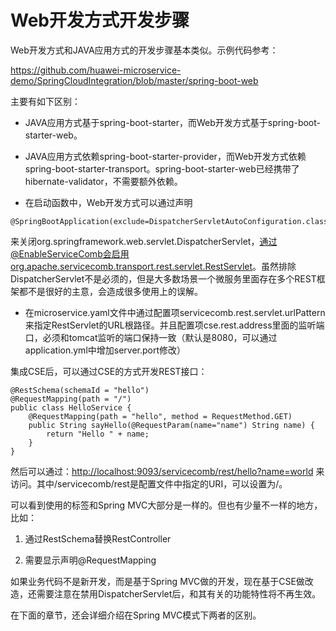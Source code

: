 # Web开发方式开发步骤

Web开发方式和JAVA应用方式的开发步骤基本类似。示例代码参考：

[https://github.com/huawei-microservice-demo/SpringCloudIntegration/blob/master/spring-boot-web    
](https://github.com/huawei-microservice-demo/SpringCloudIntegration/blob/master/spring-boot-web)

主要有如下区别：

* JAVA应用方式基于spring-boot-starter，而Web开发方式基于spring-boot-starter-web。

* JAVA应用方式依赖spring-boot-starter-provider，而Web开发方式依赖spring-boot-starter-transport。spring-boot-starter-web已经携带了hibernate-validator，不需要额外依赖。

* 在启动函数中，Web开发方式可以通过声明

```
@SpringBootApplication(exclude=DispatcherServletAutoConfiguration.class)
```

来关闭org.springframework.web.servlet.DispatcherServlet，通过@EnableServiceComb会启用org.apache.servicecomb.transport.rest.servlet.RestServlet。虽然排除DispatcherServlet不是必须的，但是大多数场景一个微服务里面存在多个REST框架都不是很好的主意，会造成很多使用上的误解。

* 在microservice.yaml文件中通过配置项servicecomb.rest.servlet.urlPattern来指定RestServlet的URL根路径。并且配置项cse.rest.address里面的监听端口，必须和tomcat监听的端口保持一致（默认是8080，可以通过application.yml中增加server.port修改）





集成CSE后，可以通过CSE的方式开发REST接口：

```
@RestSchema(schemaId = "hello")
@RequestMapping(path = "/")
public class HelloService {
    @RequestMapping(path = "hello", method = RequestMethod.GET)
    public String sayHello(@RequestParam(name="name") String name) {
        return "Hello " + name;
    }
}
```

然后可以通过：[http://localhost:9093/servicecomb/rest/hello?name=world](http://localhost:9093/servicecomb/rest/hello?name=world) 来访问。其中/servicecomb/rest是配置文件中指定的URI，可以设置为/。

可以看到使用的标签和Spring MVC大部分是一样的。但也有少量不一样的地方，比如：

1. 通过RestSchema替换RestController

2. 需要显示声明@RequestMapping

如果业务代码不是新开发，而是基于Spring MVC做的开发，现在基于CSE做改造，还需要注意在禁用DispatcherServlet后，和其有关的功能特性将不再生效。

在下面的章节，还会详细介绍在Spring MVC模式下两者的区别。

